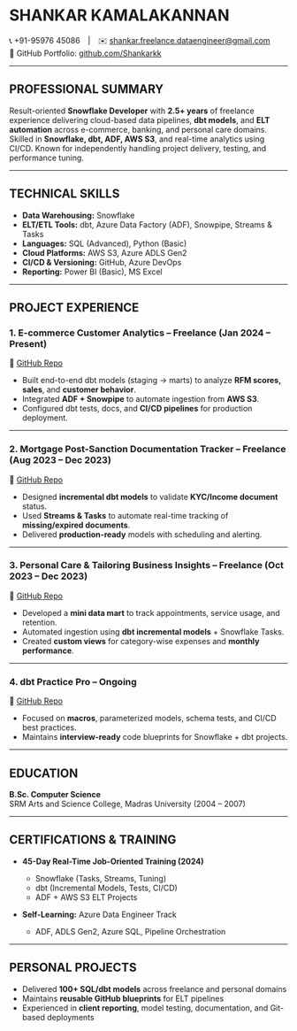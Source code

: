 # SHANKAR KAMALAKANNAN

📞 +91-95976 45086 | ✉️ shankar.freelance.dataengineer@gmail.com  
🔗 GitHub Portfolio: [github.com/Shankarkk](https://github.com/Shankarkk)

---

## PROFESSIONAL SUMMARY

Result-oriented **Snowflake Developer** with **2.5+ years** of freelance experience delivering cloud-based data pipelines, **dbt models**, and **ELT automation** across e-commerce, banking, and personal care domains. Skilled in **Snowflake, dbt, ADF, AWS S3**, and real-time analytics using CI/CD. Known for independently handling project delivery, testing, and performance tuning.

---

## TECHNICAL SKILLS

- **Data Warehousing:** Snowflake  
- **ELT/ETL Tools:** dbt, Azure Data Factory (ADF), Snowpipe, Streams & Tasks  
- **Languages:** SQL (Advanced), Python (Basic)  
- **Cloud Platforms:** AWS S3, Azure ADLS Gen2  
- **CI/CD & Versioning:** GitHub, Azure DevOps  
- **Reporting:** Power BI (Basic), MS Excel  

---

## PROJECT EXPERIENCE

### 1. E-commerce Customer Analytics – Freelance (Jan 2024 – Present)  
🔗 [GitHub Repo](https://github.com/Shankarkk/E-commerce_analytics_project)  
- Built end-to-end dbt models (staging → marts) to analyze **RFM scores, sales**, and **customer behavior**.  
- Integrated **ADF + Snowpipe** to automate ingestion from **AWS S3**.  
- Configured dbt tests, docs, and **CI/CD pipelines** for production deployment.

---

### 2. Mortgage Post-Sanction Documentation Tracker – Freelance (Aug 2023 – Dec 2023)  
🔗 [GitHub Repo](https://github.com/Shankarkk/mortgage-psdt)  
- Designed **incremental dbt models** to validate **KYC/Income document** status.  
- Used **Streams & Tasks** to automate real-time tracking of **missing/expired documents**.  
- Delivered **production-ready** models with scheduling and alerting.

---

### 3. Personal Care & Tailoring Business Insights – Freelance (Oct 2023 – Dec 2023)  
🔗 [GitHub Repo](https://github.com/Shankarkk/personalcare-tailoring-insights)  
- Developed a **mini data mart** to track appointments, service usage, and retention.  
- Automated ingestion using **dbt incremental models** + Snowflake Tasks.  
- Created **custom views** for category-wise expenses and **monthly performance**.

---

### 4. dbt Practice Pro – Ongoing  
🔗 [GitHub Repo](https://github.com/Shankarkk/dbt_practice_pro)  
- Focused on **macros**, parameterized models, schema tests, and CI/CD best practices.  
- Maintains **interview-ready** code blueprints for Snowflake + dbt projects.

---

## EDUCATION

**B.Sc. Computer Science**  
SRM Arts and Science College, Madras University (2004 – 2007)

---

## CERTIFICATIONS & TRAINING

- **45-Day Real-Time Job-Oriented Training (2024)**  
  - Snowflake (Tasks, Streams, Tuning)  
  - dbt (Incremental Models, Tests, CI/CD)  
  - ADF + AWS S3 ELT Projects

- **Self-Learning:** Azure Data Engineer Track  
  - ADF, ADLS Gen2, Azure SQL, Pipeline Orchestration

---

## PERSONAL PROJECTS

- Delivered **100+ SQL/dbt models** across freelance and personal domains  
- Maintains **reusable GitHub blueprints** for ELT pipelines  
- Experienced in **client reporting**, model testing, documentation, and Git-based deployments
